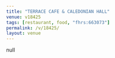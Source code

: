 ```yaml
---
title: "TERRACE CAFE & CALEDONIAN HALL"
venue: v18425
tags: [restaurant, food, "fhrs:663073"]
permalink: /v/18425/
layout: venue
---
```

null